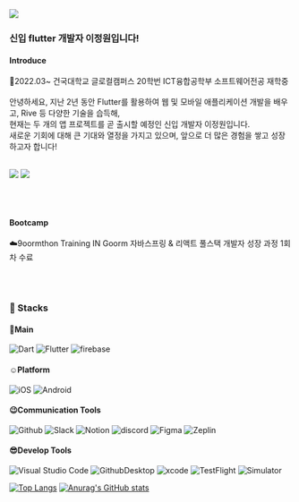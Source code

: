 <img src="https://capsule-render.vercel.app/api?type=waving&color=02569B&height=150&section=header" />

### 신입 flutter 개발자 이정원입니다!

#### Introduce
🏫2022.03~ 건국대학교 글로컬캠퍼스 20학번 ICT융합공학부 소프트웨어전공 재학중
<br><br>
안녕하세요, 지난 2년 동안 Flutter를 활용하여 웹 및 모바일 애플리케이션 개발을 배우고, Rive 등 다양한 기술을 습득해,<br>
현재는 두 개의 앱 프로젝트를 곧 출시할 예정인 신입 개발자 이정원입니다.<br>
새로운 기회에 대해 큰 기대와 열정을 가지고 있으며, 앞으로 더 많은 경험을 쌓고 성장하고자 합니다!
<br><br>

<a href="mailto:piano23010@gmail.com"><img src="https://img.shields.io/badge/Gmail-D14836?style=for-the-badge&logo=gmail&logoColor=white&link=mailto:piano23010@gmail.com"/></a>
<a href="https://intriguing-cowl-e9d.notion.site/Flutter-9ae547bbe5394ce2ab6e9a5280300a06"><img src="https://img.shields.io/badge/Notion-000000?style=for-the-badge&logo=Notion&logoColor=white&link=https://intriguing-cowl-e9d.notion.site/Flutter-9ae547bbe5394ce2ab6e9a5280300a06"/></a> 

<br><br>
#### Bootcamp
☁️9oormthon Training IN Goorm 자바스프링 & 리액트 풀스택 개발자 성장 과정 1회차 수료

<br><br>


  

### 🔧 Stacks

#### 🥰Main
![Dart](https://img.shields.io/badge/Dart-0175C2.svg?&style=for-the-badge&logo=Dart&logoColor=white)
![Flutter](https://img.shields.io/badge/flutter-02569B.svg?&style=for-the-badge&logo=flutter&logoColor=white)
![firebase](https://img.shields.io/badge/firebase-FFCA28.svg?&style=for-the-badge&logo=firebase&logoColor=white)

#### ☺️Platform
![iOS](https://img.shields.io/badge/iOS-000000.svg?&style=for-the-badge&logo=Apple&logoColor=white)
![Android](https://img.shields.io/badge/Android-3DDC84.svg?&style=for-the-badge&logo=Android&logoColor=white)

#### 😉Communication Tools
![Github](https://img.shields.io/badge/Github-181717.svg?&style=for-the-badge&logo=github&logoColor=white)
![Slack](https://img.shields.io/badge/Slack-4A154B?style=for-the-badge&logo=Slack&logoColor=white)
![Notion](https://img.shields.io/badge/Notion-000000?style=for-the-badge&logo=Notion&logoColor=white)
![discord](https://img.shields.io/badge/discord-5865F2?style=for-the-badge&logo=Discord&logoColor=white)
![Figma](https://img.shields.io/badge/Figma-F24E1E?style=for-the-badge&logo=figma&logoColor=white)
![Zeplin](https://img.shields.io/badge/zeplin-EE6723?style=for-the-badge&logo=openzeppelin&logoColor=white)


#### 😎Develop Tools
![Visual Studio Code](https://img.shields.io/badge/Visual%20Studio%20Code-007ACC.svg?&style=for-the-badge&logo=Visual%20Studio%20Code&logoColor=white)
![GithubDesktop](https://img.shields.io/badge/GithubDesktop-4A154B?style=for-the-badge&logo=Github&logoColor=white)
![xcode](https://img.shields.io/badge/xcode-147EFB?style=for-the-badge&logo=Xcode&logoColor=white)
![TestFlight](https://img.shields.io/badge/TestFlight-147EFB?style=for-the-badge&logo=Xcode&logoColor=white)
![Simulator](https://img.shields.io/badge/Simulator-147EFB?style=for-the-badge&logo=Xcode&logoColor=white)



[![Top Langs](https://github-readme-stats.vercel.app/api/top-langs/?username=location132)](https://github.com/anuraghazra/github-readme-stats)
[![Anurag's GitHub stats](https://github-readme-stats.vercel.app/api?username=location132)](https://github.com/anuraghazra/github-readme-stats)




 
